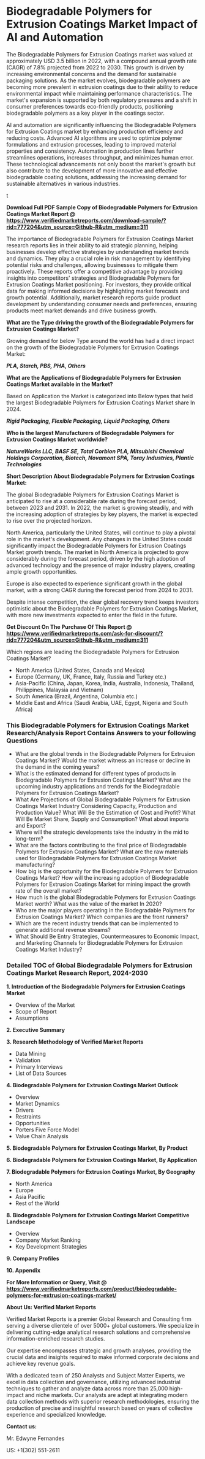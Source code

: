 <meta name="title" content="Global Biodegradable Polymers for Extrusion Coatings Market Impact of AI and Automation"><meta name="description" content="The Biodegradable Polymers for Extrusion Coatings market was valued at approximately USD 3.5 billion in 2022, with a compound annual growth rate (CAGR) of 7.8% project"><meta name="title" content="Biodegradable Polymers for Extrusion Coatings Market Size, Share, Scope, Trends, Growth, Opportunities, Analysis, Forecast"><h1>Biodegradable Polymers for Extrusion Coatings Market Impact of AI and Automation</h1><p>The Biodegradable Polymers for Extrusion Coatings market was valued at approximately USD 3.5 billion in 2022, with a compound annual growth rate (CAGR) of 7.8% projected from 2022 to 2030. This growth is driven by increasing environmental concerns and the demand for sustainable packaging solutions. As the market evolves, biodegradable polymers are becoming more prevalent in extrusion coatings due to their ability to reduce environmental impact while maintaining performance characteristics. The market's expansion is supported by both regulatory pressures and a shift in consumer preferences towards eco-friendly products, positioning biodegradable polymers as a key player in the coatings sector.</p><p>AI and automation are significantly influencing the Biodegradable Polymers for Extrusion Coatings market by enhancing production efficiency and reducing costs. Advanced AI algorithms are used to optimize polymer formulations and extrusion processes, leading to improved material properties and consistency. Automation in production lines further streamlines operations, increases throughput, and minimizes human error. These technological advancements not only boost the market's growth but also contribute to the development of more innovative and effective biodegradable coating solutions, addressing the increasing demand for sustainable alternatives in various industries.</p>t</p><p id="" class=""><strong>Download Full PDF Sample Copy of Biodegradable Polymers for Extrusion Coatings Market Report @ <a href="https://www.verifiedmarketreports.com/download-sample/?rid=777204&utm_source=Github-R&utm_medium=311" target="_blank">https://www.verifiedmarketreports.com/download-sample/?rid=777204&utm_source=Github-R&utm_medium=311</a></strong></p><p>The importance of&nbsp;Biodegradable Polymers for Extrusion Coatings Market research reports lies in their ability to aid strategic planning, helping businesses develop effective strategies by understanding market trends and dynamics. They play a crucial role in risk management by identifying potential risks and challenges, allowing businesses to mitigate them proactively. These reports offer a competitive advantage by providing insights into competitors' strategies and Biodegradable Polymers for Extrusion Coatings Market positioning. For investors, they provide critical data for making informed decisions by highlighting market forecasts and growth potential. Additionally, market research reports guide product development by understanding consumer needs and preferences, ensuring products meet market demands and drive business growth.</p><p><strong>What are the&nbsp;Type driving the growth of the Biodegradable Polymers for Extrusion Coatings Market?</strong></p><p id="" class="">Growing demand for below Type around the world has had a direct impact on the growth of the Biodegradable Polymers for Extrusion Coatings Market:</p><em><strong>PLA, Starch, PBS, PHA, Others</strong></em></p><strong>What are the&nbsp;Applications&nbsp;of Biodegradable Polymers for Extrusion Coatings Market available in the Market?</strong></p><p id="" class="">Based on Application the Market is categorized into Below types that held the largest Biodegradable Polymers for Extrusion Coatings Market share In 2024.</p><em><strong>Rigid Packaging, Flexible Packaging, Liquid Packaging, Others</strong></em></p><strong>Who is the largest Manufacturers of Biodegradable Polymers for Extrusion Coatings Market worldwide?</strong></p><p><em><strong>NatureWorks LLC, BASF SE, Total Corbion PLA, Mitsubishi Chemical Holdings Corporation, Biotech, Novamont SPA, Toray Industries, Plantic Technologies</strong></em></p><p id="" class=""><strong>Short Description About Biodegradable Polymers for Extrusion Coatings Market:</strong></p><p>The global Biodegradable Polymers for Extrusion Coatings Market is anticipated to rise at a considerable rate during the forecast period, between 2023 and 2031. In 2022, the market is growing steadily, and with the increasing adoption of strategies by key players, the market is expected to rise over the projected horizon.</p><p>North America, particularly the United States, will continue to play a pivotal role in the market's development. Any changes in the United States could significantly impact the Biodegradable Polymers for Extrusion Coatings Market growth trends. The market in North America is projected to grow considerably during the forecast period, driven by the high adoption of advanced technology and the presence of major industry players, creating ample growth opportunities.</p><p>Europe is also expected to experience significant growth in the global market, with a strong CAGR during the forecast period from 2024 to 2031.</p><p>Despite intense competition, the clear global recovery trend keeps investors optimistic about the Biodegradable Polymers for Extrusion Coatings Market, with more new investments expected to enter the field in the future.</p><p id="" class=""><strong>Get Discount On The Purchase Of This Report @ <a href="https://www.verifiedmarketreports.com/ask-for-discount/?rid=777204&utm_source=Github-R&utm_medium=311" target="_blank">https://www.verifiedmarketreports.com/ask-for-discount/?rid=777204&utm_source=Github-R&utm_medium=311</a></strong></p>Which regions are leading the Biodegradable Polymers for Extrusion Coatings Market?</p><ul><li>North America (United States, Canada and Mexico)</li><li>Europe (Germany, UK, France, Italy, Russia and Turkey etc.)</li><li>Asia-Pacific (China, Japan, Korea, India, Australia, Indonesia, Thailand, Philippines, Malaysia and Vietnam)</li><li>South America (Brazil, Argentina, Columbia etc.)</li><li>Middle East and Africa (Saudi Arabia, UAE, Egypt, Nigeria and South Africa)</li></ul><h3 id="" class="">This Biodegradable Polymers for Extrusion Coatings Market Research/Analysis Report Contains Answers to your following Questions</h3><ul><li>What are the global trends in the Biodegradable Polymers for Extrusion Coatings Market? Would the market witness an increase or decline in the demand in the coming years?</li><li>What is the estimated demand for different types of products in Biodegradable Polymers for Extrusion Coatings Market? What are the upcoming industry applications and trends for the Biodegradable Polymers for Extrusion Coatings Market?</li><li>What Are Projections of Global Biodegradable Polymers for Extrusion Coatings Market Industry Considering Capacity, Production and Production Value? What Will Be the Estimation of Cost and Profit? What Will Be Market Share, Supply and Consumption? What about imports and Export?</li><li>Where will the strategic developments take the industry in the mid to long-term?</li><li>What are the factors contributing to the final price of Biodegradable Polymers for Extrusion Coatings Market? What are the raw materials used for Biodegradable Polymers for Extrusion Coatings Market manufacturing?</li><li>How big is the opportunity for the Biodegradable Polymers for Extrusion Coatings Market? How will the increasing adoption of Biodegradable Polymers for Extrusion Coatings Market for mining impact the growth rate of the overall market?</li><li>How much is the global Biodegradable Polymers for Extrusion Coatings Market worth? What was the value of the market In 2020?</li><li>Who are the major players operating in the Biodegradable Polymers for Extrusion Coatings Market? Which companies are the front runners?</li><li>Which are the recent industry trends that can be implemented to generate additional revenue streams?</li><li>What Should Be Entry Strategies, Countermeasures to Economic Impact, and Marketing Channels for Biodegradable Polymers for Extrusion Coatings Market Industry?</li></ul><h3 id="" class="">Detailed TOC of Global Biodegradable Polymers for Extrusion Coatings Market Research Report, 2024-2030</h3><p id="" class=""><strong>1. Introduction of the Biodegradable Polymers for Extrusion Coatings Market</strong></p><ul><li>Overview of the Market</li><li>Scope of Report</li><li>Assumptions</li></ul><p id="" class=""><strong>2. Executive Summary</strong></p><p id="" class=""><strong>3. Research Methodology of Verified Market Reports</strong></p><ul><li>Data Mining</li><li>Validation</li><li>Primary Interviews</li><li>List of Data Sources</li></ul><p id="" class=""><strong>4. Biodegradable Polymers for Extrusion Coatings Market Outlook</strong></p><ul><li>Overview</li><li>Market Dynamics</li><li>Drivers</li><li>Restraints</li><li>Opportunities</li><li>Porters Five Force Model</li><li>Value Chain Analysis</li></ul><p id="" class=""><strong>5. Biodegradable Polymers for Extrusion Coatings Market, By Product</strong></p><p id="" class=""><strong>6. Biodegradable Polymers for Extrusion Coatings Market, By Application</strong></p><p id="" class=""><strong>7. Biodegradable Polymers for Extrusion Coatings Market, By Geography</strong></p><ul><li>North America</li><li>Europe</li><li>Asia Pacific</li><li>Rest of the World</li></ul><p id="" class=""><strong>8. Biodegradable Polymers for Extrusion Coatings Market Competitive Landscape</strong></p><ul><li>Overview</li><li>Company Market Ranking</li><li>Key Development Strategies</li></ul><p id="" class=""><strong>9. Company Profiles</strong></p><p id="" class=""><strong>10. Appendix</strong></p><p id="" class=""><strong>For More Information or Query, Visit @ <a href="https://www.verifiedmarketreports.com/product/biodegradable-polymers-for-extrusion-coatings-market/" target="_blank">https://www.verifiedmarketreports.com/product/biodegradable-polymers-for-extrusion-coatings-market/</a></strong></p><p id="" class=""><strong>About Us: Verified Market Reports</strong></p><p id="" class="">Verified Market Reports is a premier Global Research and Consulting firm serving a diverse clientele of over 5000+ global customers. We specialize in delivering cutting-edge analytical research solutions and comprehensive information-enriched research studies.</p><p id="" class="">Our expertise encompasses strategic and growth analyses, providing the crucial data and insights required to make informed corporate decisions and achieve key revenue goals.</p><p id="" class="">With a dedicated team of 250 Analysts and Subject Matter Experts, we excel in data collection and governance, utilizing advanced industrial techniques to gather and analyze data across more than 25,000 high-impact and niche markets. Our analysts are adept at integrating modern data collection methods with superior research methodologies, ensuring the production of precise and insightful research based on years of collective experience and specialized knowledge.</p><p id="" class=""><strong>Contact us:</strong></p><p id="" class="">Mr. Edwyne Fernandes</p><p id="" class="">US: +1(302) 551-2611</p>